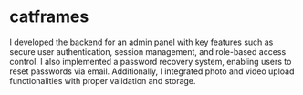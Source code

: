 # catframes
I developed the backend for an admin panel with key features such as secure user authentication, session management, and role-based access control. I also implemented a password recovery system, enabling users to reset passwords via email. Additionally, I integrated photo and video upload functionalities with proper validation and storage.
